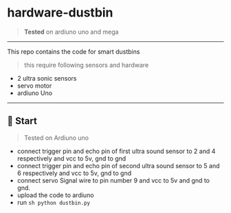 # hardware-dustbin
> **Tested** on ardiuno uno and mega

----

This repo contains the code for smart dustbins
 > this require following sensors and hardware
 - 2 ultra sonic sensors
 - servo motor
 - ardiuno Uno
 
 ----
 
## 🏃 Start
> Tested on Ardiuno uno
- connect trigger pin and echo pin of first ultra sound sensor to 2 and 4 respectively and vcc to 5v, gnd to gnd
- connect trigger pin and echo pin of second ultra sound sensor to 5 and 6 respectively and vcc to 5v, gnd to gnd
- connect servo Signal wire to pin number 9 and vcc to 5v and gnd to gnd.
- upload the code to ardiuno
- run ```sh python dustbin.py ```
